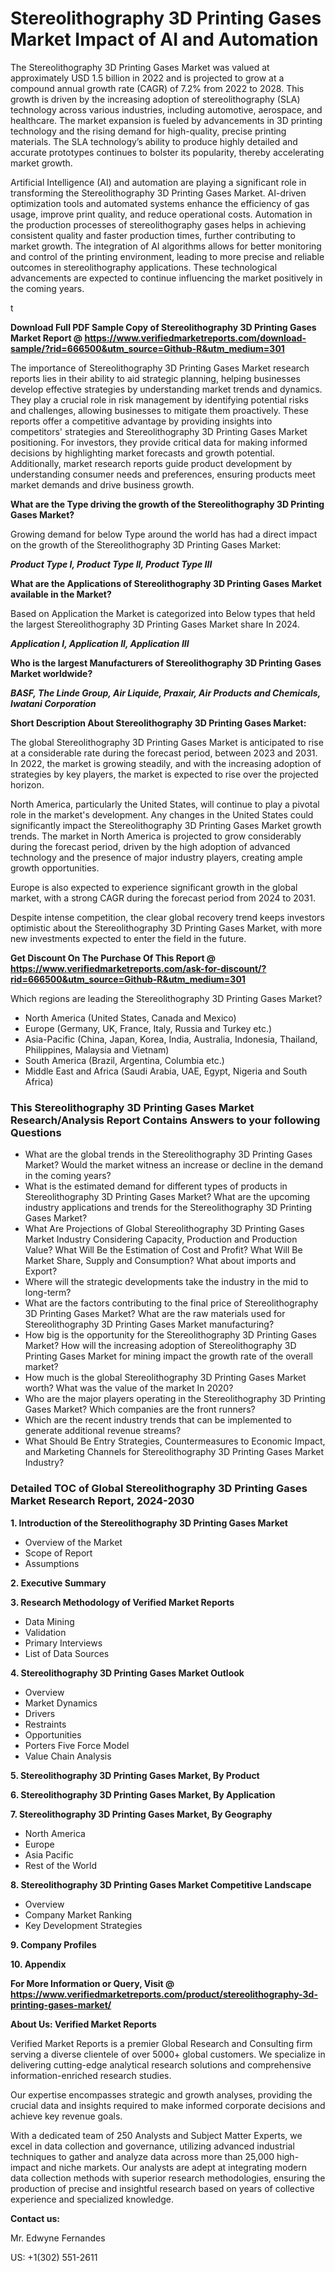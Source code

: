 <meta name="title" content="Global Stereolithography 3D Printing Gases Market Impact of AI and Automation"><meta name="description" content="The Stereolithography 3D Printing Gases Market was valued at approximately USD 1.5 billion in 2022 and is projected to grow at a compound annual growth rate (CAGR) of "><meta name="title" content="Stereolithography 3D Printing Gases Market Size, Share, Scope, Trends, Growth, Opportunities, Analysis, Forecast"><h1>Stereolithography 3D Printing Gases Market Impact of AI and Automation</h1><p>The Stereolithography 3D Printing Gases Market was valued at approximately USD 1.5 billion in 2022 and is projected to grow at a compound annual growth rate (CAGR) of 7.2% from 2022 to 2028. This growth is driven by the increasing adoption of stereolithography (SLA) technology across various industries, including automotive, aerospace, and healthcare. The market expansion is fueled by advancements in 3D printing technology and the rising demand for high-quality, precise printing materials. The SLA technology’s ability to produce highly detailed and accurate prototypes continues to bolster its popularity, thereby accelerating market growth.</p><p>Artificial Intelligence (AI) and automation are playing a significant role in transforming the Stereolithography 3D Printing Gases Market. AI-driven optimization tools and automated systems enhance the efficiency of gas usage, improve print quality, and reduce operational costs. Automation in the production processes of stereolithography gases helps in achieving consistent quality and faster production times, further contributing to market growth. The integration of AI algorithms allows for better monitoring and control of the printing environment, leading to more precise and reliable outcomes in stereolithography applications. These technological advancements are expected to continue influencing the market positively in the coming years.</p>t</p><p id="" class=""><strong>Download Full PDF Sample Copy of Stereolithography 3D Printing Gases Market Report @ <a href="https://www.verifiedmarketreports.com/download-sample/?rid=666500&utm_source=Github-R&utm_medium=301" target="_blank">https://www.verifiedmarketreports.com/download-sample/?rid=666500&utm_source=Github-R&utm_medium=301</a></strong></p><p>The importance of&nbsp;Stereolithography 3D Printing Gases Market research reports lies in their ability to aid strategic planning, helping businesses develop effective strategies by understanding market trends and dynamics. They play a crucial role in risk management by identifying potential risks and challenges, allowing businesses to mitigate them proactively. These reports offer a competitive advantage by providing insights into competitors' strategies and Stereolithography 3D Printing Gases Market positioning. For investors, they provide critical data for making informed decisions by highlighting market forecasts and growth potential. Additionally, market research reports guide product development by understanding consumer needs and preferences, ensuring products meet market demands and drive business growth.</p><p><strong>What are the&nbsp;Type driving the growth of the Stereolithography 3D Printing Gases Market?</strong></p><p id="" class="">Growing demand for below Type around the world has had a direct impact on the growth of the Stereolithography 3D Printing Gases Market:</p><em><strong>Product Type I, Product Type II, Product Type III</strong></em></p><strong>What are the&nbsp;Applications&nbsp;of Stereolithography 3D Printing Gases Market available in the Market?</strong></p><p id="" class="">Based on Application the Market is categorized into Below types that held the largest Stereolithography 3D Printing Gases Market share In 2024.</p><em><strong>Application I, Application II, Application III</strong></em></p><strong>Who is the largest Manufacturers of Stereolithography 3D Printing Gases Market worldwide?</strong></p><p><em><strong>BASF, The Linde Group, Air Liquide, Praxair, Air Products and Chemicals, Iwatani Corporation</strong></em></p><p id="" class=""><strong>Short Description About Stereolithography 3D Printing Gases Market:</strong></p><p>The global Stereolithography 3D Printing Gases Market is anticipated to rise at a considerable rate during the forecast period, between 2023 and 2031. In 2022, the market is growing steadily, and with the increasing adoption of strategies by key players, the market is expected to rise over the projected horizon.</p><p>North America, particularly the United States, will continue to play a pivotal role in the market's development. Any changes in the United States could significantly impact the Stereolithography 3D Printing Gases Market growth trends. The market in North America is projected to grow considerably during the forecast period, driven by the high adoption of advanced technology and the presence of major industry players, creating ample growth opportunities.</p><p>Europe is also expected to experience significant growth in the global market, with a strong CAGR during the forecast period from 2024 to 2031.</p><p>Despite intense competition, the clear global recovery trend keeps investors optimistic about the Stereolithography 3D Printing Gases Market, with more new investments expected to enter the field in the future.</p><p id="" class=""><strong>Get Discount On The Purchase Of This Report @ <a href="https://www.verifiedmarketreports.com/ask-for-discount/?rid=666500&utm_source=Github-R&utm_medium=301" target="_blank">https://www.verifiedmarketreports.com/ask-for-discount/?rid=666500&utm_source=Github-R&utm_medium=301</a></strong></p>Which regions are leading the Stereolithography 3D Printing Gases Market?</p><ul><li>North America (United States, Canada and Mexico)</li><li>Europe (Germany, UK, France, Italy, Russia and Turkey etc.)</li><li>Asia-Pacific (China, Japan, Korea, India, Australia, Indonesia, Thailand, Philippines, Malaysia and Vietnam)</li><li>South America (Brazil, Argentina, Columbia etc.)</li><li>Middle East and Africa (Saudi Arabia, UAE, Egypt, Nigeria and South Africa)</li></ul><h3 id="" class="">This Stereolithography 3D Printing Gases Market Research/Analysis Report Contains Answers to your following Questions</h3><ul><li>What are the global trends in the Stereolithography 3D Printing Gases Market? Would the market witness an increase or decline in the demand in the coming years?</li><li>What is the estimated demand for different types of products in Stereolithography 3D Printing Gases Market? What are the upcoming industry applications and trends for the Stereolithography 3D Printing Gases Market?</li><li>What Are Projections of Global Stereolithography 3D Printing Gases Market Industry Considering Capacity, Production and Production Value? What Will Be the Estimation of Cost and Profit? What Will Be Market Share, Supply and Consumption? What about imports and Export?</li><li>Where will the strategic developments take the industry in the mid to long-term?</li><li>What are the factors contributing to the final price of Stereolithography 3D Printing Gases Market? What are the raw materials used for Stereolithography 3D Printing Gases Market manufacturing?</li><li>How big is the opportunity for the Stereolithography 3D Printing Gases Market? How will the increasing adoption of Stereolithography 3D Printing Gases Market for mining impact the growth rate of the overall market?</li><li>How much is the global Stereolithography 3D Printing Gases Market worth? What was the value of the market In 2020?</li><li>Who are the major players operating in the Stereolithography 3D Printing Gases Market? Which companies are the front runners?</li><li>Which are the recent industry trends that can be implemented to generate additional revenue streams?</li><li>What Should Be Entry Strategies, Countermeasures to Economic Impact, and Marketing Channels for Stereolithography 3D Printing Gases Market Industry?</li></ul><h3 id="" class="">Detailed TOC of Global Stereolithography 3D Printing Gases Market Research Report, 2024-2030</h3><p id="" class=""><strong>1. Introduction of the Stereolithography 3D Printing Gases Market</strong></p><ul><li>Overview of the Market</li><li>Scope of Report</li><li>Assumptions</li></ul><p id="" class=""><strong>2. Executive Summary</strong></p><p id="" class=""><strong>3. Research Methodology of Verified Market Reports</strong></p><ul><li>Data Mining</li><li>Validation</li><li>Primary Interviews</li><li>List of Data Sources</li></ul><p id="" class=""><strong>4. Stereolithography 3D Printing Gases Market Outlook</strong></p><ul><li>Overview</li><li>Market Dynamics</li><li>Drivers</li><li>Restraints</li><li>Opportunities</li><li>Porters Five Force Model</li><li>Value Chain Analysis</li></ul><p id="" class=""><strong>5. Stereolithography 3D Printing Gases Market, By Product</strong></p><p id="" class=""><strong>6. Stereolithography 3D Printing Gases Market, By Application</strong></p><p id="" class=""><strong>7. Stereolithography 3D Printing Gases Market, By Geography</strong></p><ul><li>North America</li><li>Europe</li><li>Asia Pacific</li><li>Rest of the World</li></ul><p id="" class=""><strong>8. Stereolithography 3D Printing Gases Market Competitive Landscape</strong></p><ul><li>Overview</li><li>Company Market Ranking</li><li>Key Development Strategies</li></ul><p id="" class=""><strong>9. Company Profiles</strong></p><p id="" class=""><strong>10. Appendix</strong></p><p id="" class=""><strong>For More Information or Query, Visit @ <a href="https://www.verifiedmarketreports.com/product/stereolithography-3d-printing-gases-market/" target="_blank">https://www.verifiedmarketreports.com/product/stereolithography-3d-printing-gases-market/</a></strong></p><p id="" class=""><strong>About Us: Verified Market Reports</strong></p><p id="" class="">Verified Market Reports is a premier Global Research and Consulting firm serving a diverse clientele of over 5000+ global customers. We specialize in delivering cutting-edge analytical research solutions and comprehensive information-enriched research studies.</p><p id="" class="">Our expertise encompasses strategic and growth analyses, providing the crucial data and insights required to make informed corporate decisions and achieve key revenue goals.</p><p id="" class="">With a dedicated team of 250 Analysts and Subject Matter Experts, we excel in data collection and governance, utilizing advanced industrial techniques to gather and analyze data across more than 25,000 high-impact and niche markets. Our analysts are adept at integrating modern data collection methods with superior research methodologies, ensuring the production of precise and insightful research based on years of collective experience and specialized knowledge.</p><p id="" class=""><strong>Contact us:</strong></p><p id="" class="">Mr. Edwyne Fernandes</p><p id="" class="">US: +1(302) 551-2611</p>